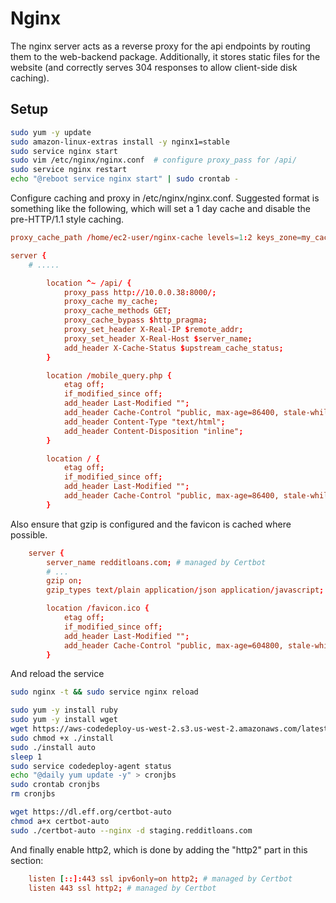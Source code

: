 # Nginx

The nginx server acts as a reverse proxy for the api endpoints by routing
them to the web-backend package. Additionally, it stores static files for
the website (and correctly serves 304 responses to allow client-side disk
caching).

## Setup

```bash
sudo yum -y update
sudo amazon-linux-extras install -y nginx1=stable
sudo service nginx start
sudo vim /etc/nginx/nginx.conf  # configure proxy_pass for /api/
sudo service nginx restart
echo "@reboot service nginx start" | sudo crontab -
```

Configure caching and proxy in /etc/nginx/nginx.conf. Suggested
format is something like the following, which will set a 1 day
cache and disable the pre-HTTP/1.1 style caching.

```conf
proxy_cache_path /home/ec2-user/nginx-cache levels=1:2 keys_zone=my_cache:10m inactive=60m use_temp_path=off;

server {
    # .....

        location ^~ /api/ {
            proxy_pass http://10.0.0.38:8000/;
            proxy_cache my_cache;
            proxy_cache_methods GET;
            proxy_cache_bypass $http_pragma;
            proxy_set_header X-Real-IP $remote_addr;
            proxy_set_header X-Real-Host $server_name;
            add_header X-Cache-Status $upstream_cache_status;
        }

        location /mobile_query.php {
            etag off;
            if_modified_since off;
            add_header Last-Modified "";
            add_header Cache-Control "public, max-age=86400, stale-while-revalidate=604800, stale-if-error=604800";
            add_header Content-Type "text/html";
            add_header Content-Disposition "inline";
        }

        location / {
            etag off;
            if_modified_since off;
            add_header Last-Modified "";
            add_header Cache-Control "public, max-age=86400, stale-while-revalidate=604800, stale-if-error=604800";
        }
```

Also ensure that gzip is configured and the favicon is cached where possible.

```conf
    server {
        server_name redditloans.com; # managed by Certbot
        # ...
        gzip on;
        gzip_types text/plain application/json application/javascript;

        location /favicon.ico {
            etag off;
            if_modified_since off;
            add_header Last-Modified "";
            add_header Cache-Control "public, max-age=604800, stale-while-revalidate=604800, stale-if-error=604800";
        }
```

And reload the service

```bash
sudo nginx -t && sudo service nginx reload
```

```bash
sudo yum -y install ruby
sudo yum -y install wget
wget https://aws-codedeploy-us-west-2.s3.us-west-2.amazonaws.com/latest/install
sudo chmod +x ./install
sudo ./install auto
sleep 1
sudo service codedeploy-agent status
echo "@daily yum update -y" > cronjbs
sudo crontab cronjbs
rm cronjbs
```

```bash
wget https://dl.eff.org/certbot-auto
chmod a+x certbot-auto
sudo ./certbot-auto --nginx -d staging.redditloans.com
```

And finally enable http2, which is done by adding the "http2" part in this section:

```conf
    listen [::]:443 ssl ipv6only=on http2; # managed by Certbot
    listen 443 ssl http2; # managed by Certbot
```
